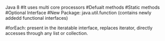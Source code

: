 Java 8
#It uses multi core processors
#Defualt methods
#Static methods
#Optional Interface
#New Package: java.util.function (contains newly addedd functional interfaces)

#forEach: 
present in the iteratable interface, replaces iterator, directly accesses through any list or collection.